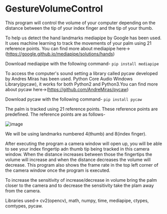 # GestureVolumeControl

This program will control the volume of your computer depending on the distance between the tip of your index finger and the tip of your thumb.

To help us detect the hand landmarks mediapipe by Google has been used. It uses machine learning to track the movements of your palm using 21 reference points. You can find more about mediapipe here->(https://google.github.io/mediapipe/solutions/hands)

Download mediapipe with the following command- ```pip install mediapipe```

To access the computer's sound setting a library called pycaw developed by Andres Miras has been used. Python Core Audio Windows Library(pycaw), it works for both Python2 and Python3.You can find more about pycaw here->(https://github.com/AndreMiras/pycaw)

Download pycaw with the following command- ```pip install pycaw```

The palm is tracked using 21 reference points. These reference points are predefined. The reference points are as follows-

![image](https://user-images.githubusercontent.com/47482433/121740885-5bd25a80-cb1b-11eb-8501-9270fb396746.png)

We will be using landmarks numbered 4(thumb) and 8(index finger).

After executing the program a camera window will open up, you will be able to see your index fingertip adn thumb tip being tracked in this camera window. When the distance increases between those the fingertips the volume will increase and when the distance decreases the volume will decrease. This program also shows the frame rate in the top left corner of the camera window once the program is executed.

To increase the sensitivity of increase/decrease in volume bring the palm closer to the camera and to decrease the sensitivity take the plam away from the camera.

Libraries used-> cv2(opencv), math, numpy, time, mediapipe, ctypes, comtypes, pycaw.
